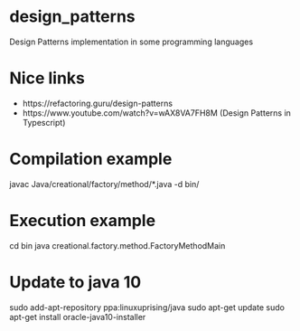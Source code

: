# design_patterns
Design Patterns implementation in some programming languages

# Nice links
<ul>
  <li>https://refactoring.guru/design-patterns</li>
  <li>https://www.youtube.com/watch?v=wAX8VA7FH8M (Design Patterns in Typescript)</li>
</ul>

# Compilation example
javac Java/creational/factory/method/*.java -d bin/

# Execution example
cd bin
java creational.factory.method.FactoryMethodMain

# Update to java 10
sudo add-apt-repository ppa:linuxuprising/java
sudo apt-get update
sudo apt-get install oracle-java10-installer
